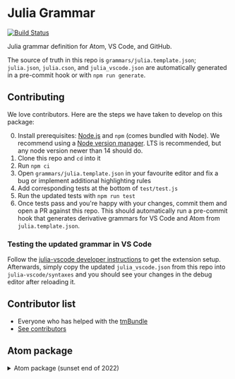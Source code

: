 # Julia Grammar

[![Build Status](https://github.com/JuliaEditorSupport/atom-language-julia/workflows/CI/badge.svg)](https://github.com/JuliaEditorSupport/atom-language-julia/actions?query=workflow%3ACI+branch%3Amaster)

Julia grammar definition for Atom, VS Code, and GitHub.

The source of truth in this repo is `grammars/julia.template.json`; `julia.json`, `julia.cson`, and `julia_vscode.json` are automatically generated in a pre-commit hook or with `npm run generate`.

## Contributing

We love contributors. Here are the steps we have taken to develop on this package:

0. Install prerequisites: [Node.js](https://nodejs.org/) and `npm` (comes bundled with Node). We recommend using a [Node version manager](https://github.com/search?q=node+version+manager+archived%3Afalse&type=repositories&ref=advsearch). LTS is recommended, but any node version newer than 14 should do.
1. Clone this repo and `cd` into it
2. Run `npm ci`
3. Open `grammars/julia.template.json` in your favourite editor and fix a bug or implement additional highlighting rules
4. Add corresponding tests at the bottom of `test/test.js`
5. Run the updated tests with `npm run test`
6. Once tests pass and you're happy with your changes, commit them and open a PR against this repo. This should automatically run a pre-commit hook that generates derivative grammars for VS Code and Atom from `julia.template.json`.

### Testing the updated grammar in VS Code
Follow the [julia-vscode developer instructions](https://github.com/julia-vscode/julia-vscode/blob/main/CONTRIBUTING.md) to get the extension setup. Afterwards, simply copy the updated `julia_vscode.json` from this repo into `julia-vscode/syntaxes` and you should see your changes in the debug editor after reloading it.

## Contributor list

- Everyone who has helped with the [tmBundle](https://github.com/JuliaLang/Julia.tmbundle)
- [See contributors](https://github.com/JuliaEditorSupport/atom-language-julia/graphs/contributors)

## Atom package
<details>
<summary>Atom package (sunset end of 2022)</summary>

This is also an Atom package to provide Julia syntax highlighting, snippets, and docstring folding. Originally based off of [JuliaLang/julia.tmBundle](https://github.com/JuliaLang/Julia.tmbundle), merged with new ideas from [language-julia](https://github.com/tpoisot/language-julia/blob/master/README.md).

### Features:

- Syntax highlighting
- Snippets for common Julia keywords and constructs (see `snippets/language-julia.cson`)
- Toggle folding of docstrings

### Installation

Installation happens normally either through `apm install language-julia` or through the install section of the settings tab within Atom.

Note: if you already have a different version of language-julia plugin installed (e.g. [this one](https://github.com/tpoisot/language-julia)), you would need to remove it first using `apm uninstall language-julia`

### Recommended Extras

* The [LaTeX Completions](https://github.com/JunoLab/atom-latex-completions)
  package provides support for unicode characters similarly to the Julia REPL.
* The [Indent Detective](https://github.com/JunoLab/atom-indent-detective) package will help you keep to the style guidelines when working on Base or packages.
* Install [language-markdown](https://atom.io/packages/language-markdown) for syntax highlighting in docstrings.
* Install [atom-language-r](https://atom.io/packages/atom-language-r) for syntax highlighting of R string macros.

### Toggling docstrings

Two Atom commands are provided to toggle all docstrings or the docstring under the cursor: `language-julia:toggle-docstrings` and `language-julia:toggle-all-docstrings`. These are not assigned keys. Here is one example of adding these to keymaps using org-mode style keys:

```
'atom-text-editor[data-grammar="source julia"]:not([mini])':
  'tab':       'language-julia:toggle-docstrings'
  'shift-tab': 'language-julia:toggle-all-docstrings'
```

</details>
